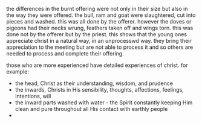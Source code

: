 the differences in the burnt offering were not only in their size but also in the
way they were offered. the bull, ram and goat were slaughtered, cut into pieces
and washed. this was all done by the offerer. however the doves or pigeons had their
necks wrung, feathers taken off and wings torn. this was done not by the offerer but
by the priest. this shows that the young ones appreciate christ in a natural way, in
an unprocesswd way. they bring their appreciation to the meeting but are not able to
process it and so others are needed to process and complete their offering.

those who are more experienced have detailed experiences of christ. for example:
- the head, Christ as their understanding, wisdom, and prudence
- the inwards, Christs in His sensibility, thoughts, affections, feelings, intentions, will
- the inward parts washed with water - the Spirit constantly keeping Him clean and pure throughout all His contact with earthly people
- 
